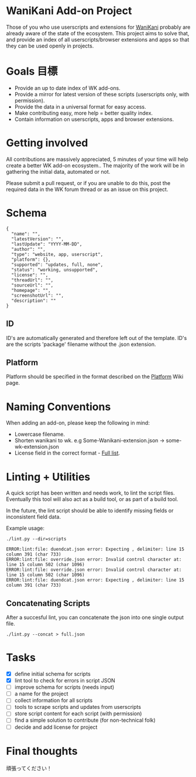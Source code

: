# WaniKani Add-on Project

Those of you who use userscripts and extensions for [WaniKani](https://wanikani.com) probably are already aware of the state of the ecosystem. This project aims to solve that, and provide an index of all userscripts/browser extensions and apps so that they can be used openly in projects.

# Goals 目標

- Provide an up to date index of WK add-ons.
- Provide a mirror for latest version of these scripts (userscripts only, with permission).
- Provide the data in a universal format for easy access.
- Make contributing easy, more help = better quality index.
- Contain information on userscripts, apps and browser extensions.

# Getting involved

All contributions are massively appreciated, 5 minutes of your time will help create a better WK add-on ecosystem.. The majority of the work will be in gathering the initial data, automated or not.  

Please submit a pull request, or if you are unable to do this,  post the required data in the WK forum thread or as an issue on this project.

# Schema

```
{
  "name": "",
  "latestVersion": "",
  "lastUpdate": "YYYY-MM-DD",
  "author": "",
  "type": "website, app, userscript",
  "platform": {},
  "supported": "updates, full, none",
  "status": "working, unsupported",
  "license": "",
  "threadUrl": "",
  "sourceUrl": "",
  "homepage": "",
  "screenshotUrl": "",
  "description": ""
}
```

## ID

ID's are automatically generated and therefore left out of the template. ID's are the scripts 'package' filename without the .json extension.

## Platform

Platform should be specified in the format described on the [Platform](https://github.com/eddie/wkindex/wiki/Platforms) Wiki page.


# Naming Conventions

When adding an add-on, please keep the following in mind:

- Lowercase filename. 
- Shorten wanikani to wk. e.g Some-Wanikani-extension.json -> some-wk-extension.json
- License field in the correct format - [Full list](https://spdx.org/licenses/).


# Linting + Utilities

A quick script has been written and needs work, to lint the script files. 
Eventually this tool will also act as a build tool, or as part of a build tool.

In the future, the lint script should be able to identify missing fields or inconsistent 
field data.

Example usage:

`./lint.py --dir=scripts`

```
ERROR:lint:file: duendcat.json error: Expecting , delimiter: line 15 column 391 (char 733)
ERROR:lint:file: override.json error: Invalid control character at: line 15 column 502 (char 1096)
ERROR:lint:file: override.json error: Invalid control character at: line 15 column 502 (char 1096)
ERROR:lint:file: duendcat.json error: Expecting , delimiter: line 15 column 391 (char 733)
```

## Concatenating Scripts

After a succesful lint, you can concatenate the json into one single output file.

```./lint.py --concat > full.json```

# Tasks  

- [x] define initial schema for scripts
- [x] lint tool to check for errors in script JSON
- [ ] improve schema for scripts (needs input)
- [ ] a name for the project
- [ ] collect information for all scripts
- [ ] tools to scrape scripts and updates from userscripts
- [ ] store script content for each script (with permission)
- [ ] find a simple solution to contribute (for non-technical folk)
- [ ] decide and add license for project

# Final thoughts

頑張ってください！


